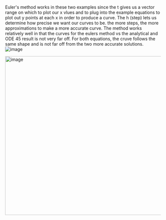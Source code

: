 Euler's method works in these two examples since the t gives us a vector range on which to plot 
our x vlues and to plug into the example equations to plot out y points at
each x in order to produce a curve. The h (step) lets us determine how
precise we want our curves to be. the more steps, the more approximations
to make a more accurate curve. 
The method works relatively well in that the curves for the eulers method
vs the analytical and ODE 45 result is not very far off. For both
equations, the cruve follows the same shape and is not far off from the two
more accurate solutions.
![image](https://github.com/Reseunmc/EulersMethodCalculusC/assets/5515939/627911ca-5c9f-4211-a731-2b20aac8d763)

<img width="513" alt="image" src="https://github.com/Reseunmc/EulersMethodCalculusC/assets/5515939/0c03e23e-c260-4142-a5d5-6f61589c143c">

